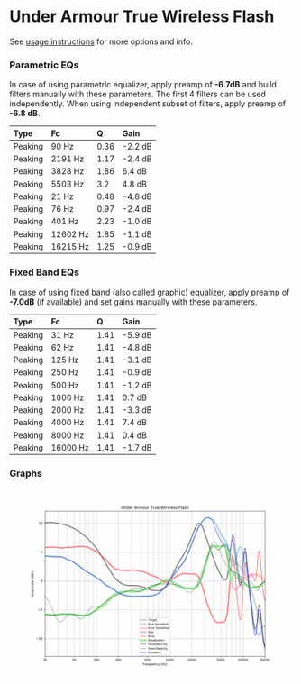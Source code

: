 # Under Armour True Wireless Flash
See [usage instructions](https://github.com/jaakkopasanen/AutoEq#usage) for more options and info.

### Parametric EQs
In case of using parametric equalizer, apply preamp of **-6.7dB** and build filters manually
with these parameters. The first 4 filters can be used independently.
When using independent subset of filters, apply preamp of **-6.8 dB**.

| Type    | Fc       |    Q | Gain    |
|:--------|:---------|:-----|:--------|
| Peaking | 90 Hz    | 0.36 | -2.2 dB |
| Peaking | 2191 Hz  | 1.17 | -2.4 dB |
| Peaking | 3828 Hz  | 1.86 | 6.4 dB  |
| Peaking | 5503 Hz  | 3.2  | 4.8 dB  |
| Peaking | 21 Hz    | 0.48 | -4.8 dB |
| Peaking | 76 Hz    | 0.97 | -2.4 dB |
| Peaking | 401 Hz   | 2.23 | -1.0 dB |
| Peaking | 12602 Hz | 1.85 | -1.1 dB |
| Peaking | 16215 Hz | 1.25 | -0.9 dB |

### Fixed Band EQs
In case of using fixed band (also called graphic) equalizer, apply preamp of **-7.0dB**
(if available) and set gains manually with these parameters.

| Type    | Fc       |    Q | Gain    |
|:--------|:---------|:-----|:--------|
| Peaking | 31 Hz    | 1.41 | -5.9 dB |
| Peaking | 62 Hz    | 1.41 | -4.8 dB |
| Peaking | 125 Hz   | 1.41 | -3.1 dB |
| Peaking | 250 Hz   | 1.41 | -0.9 dB |
| Peaking | 500 Hz   | 1.41 | -1.2 dB |
| Peaking | 1000 Hz  | 1.41 | 0.7 dB  |
| Peaking | 2000 Hz  | 1.41 | -3.3 dB |
| Peaking | 4000 Hz  | 1.41 | 7.4 dB  |
| Peaking | 8000 Hz  | 1.41 | 0.4 dB  |
| Peaking | 16000 Hz | 1.41 | -1.7 dB |

### Graphs
![](./Under%20Armour%20True%20Wireless%20Flash.png)